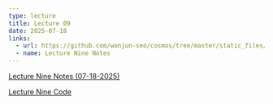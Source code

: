 ```yaml
---
type: lecture
title: Lecture 09
date: 2025-07-18
links:
  - url: https://github.com/wonjun-seo/cosmos/tree/master/static_files/presentations/lecture_nine/
  - name: Lecture Nine Notes 
---
```


[Lecture Nine Notes (07-18-2025)](https://github.com/wonjun-seo/cosmos/tree/master/static_files/presentations/lecture_nine/Neural_Nets_I.pdf)

[Lecture Nine Code](https://github.com/wonjun-seo/cosmos/tree/master/static_files/presentations/lecture_nine/)
